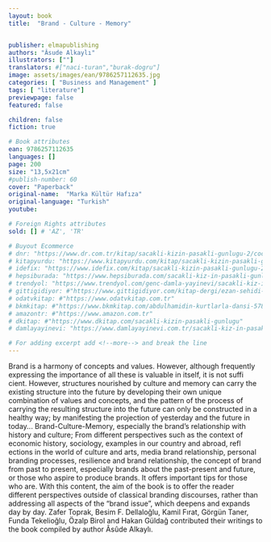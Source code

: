 ```yaml
---
layout: book
title:  "Brand - Culture - Memory"


publisher: elmapublishing
authors: "Âsude Alkaylı"
illustrators: [""]
translators: #["naci-turan","burak-dogru"]
image: assets/images/ean/9786257112635.jpg
categories: [ "Business and Management" ]
tags: [ "literature"]
previewpage: false
featured: false

children: false
fiction: true

# Book attributes
ean: 9786257112635
languages: []
page: 200
size: "13,5x21cm"
#publish-number: 60
cover: "Paperback"
original-name:  "Marka Kültür Hafıza"
original-language: "Turkish"
youtube:

# Foreign Rights attributes
sold: [] # 'AZ', 'TR'

# Buyout Ecommerce
# dnr: "https://www.dr.com.tr/kitap/sacakli-kizin-pasakli-gunlugu-2/cocuk-ve-genclik/genclik-10-yas/roman-oyku/urunno=0001893059001"
# kitapyurdu: "https://www.kitapyurdu.com/kitap/sacakli-kizin-pasakli-gunlugu-2-/560122.html&filter_name=Sa%C3%A7akl%C4%B1+K%C4%B1z%27%C4%B1n+Pasakl%C4%B1+G%C3%BCnl%C3%BC%C4%9F%C3%BC+2"
# idefix: "https://www.idefix.com/kitap/sacakli-kizin-pasakli-gunlugu-2/cocuk-ve-genclik/genclik-10-yas/roman-oyku/urunno=0001893059001"
# hepsiburada: "https://www.hepsiburada.com/sacakli-kiz-in-pasakli-gunlugu-2-damla-yayinevi-p-HBV000012ER86"
# trendyol: "https://www.trendyol.com/genc-damla-yayinevi/sacakli-kiz-in-pasakli-gunlugu-2-p-54825777"
# gittigidiyor: #"https://www.gittigidiyor.com/kitap-dergi/ezan-sehidi-adnan-menderes_pdp_732728793"
# odatvkitap: #"https://www.odatvkitap.com.tr"
# bkmkitap: #"https://www.bkmkitap.com/abdulhamidin-kurtlarla-dansi-578226"
# amazontr: #"https://www.amazon.com.tr"
# dkitap: #"https://www.dkitap.com/sacakli-kizin-pasakli-gunlugu"
# damlayayinevi: "https://www.damlayayinevi.com.tr/sacakli-kiz-in-pasakli-gunlugu-2-bu-iste-bi-terslik-var"

# For adding excerpt add <!--more--> and break the line
---
```

Brand is a harmony of concepts and values.
However, although frequently expressing the
importance of all these is valuable in itself, it is not
suffi cient. However, structures nourished by culture
and memory can carry the existing structure into
the future by developing their own unique combination of values and concepts, and the pattern of the
process of carrying the resulting structure into the
future can only be constructed in a healthy way;
by manifesting the projection of yesterday and the
future in today...
Brand-Culture-Memory, especially the brand’s
relationship with history and culture; From different perspectives such as the context of economic
history, sociology, examples in our country and
abroad, refl ections in the world of culture and
arts, media brand relationship, personal branding
processes, resilience and brand relationship, the
concept of brand from past to present, especially
brands about the past-present and future, or those
who aspire to produce brands. It offers important
tips for those who are. With this content, the aim
of the book is to offer the reader different perspectives outside of classical branding discourses, rather than addressing all aspects of the “brand issue”,
which deepens and expands day by day. Zafer
Toprak, Besim F. Dellaloğlu, Kamil Fırat, Görgün
Taner, Funda Tekelioğlu, Özalp Birol and Hakan
Güldağ contributed their writings to the book compiled by author Âsûde Alkaylı.
<!--more--> 

